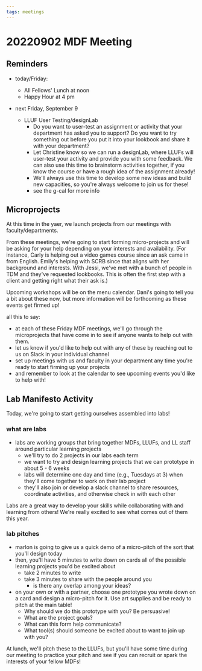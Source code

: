 ```yaml
---
tags: meetings
---
```


# 20220902 MDF Meeting

## Reminders
* today/Friday: 
    * All Fellows' Lunch at noon
    * Happy Hour at 4 pm

* next Friday, September 9
    * LLUF User Testing/designLab
        * Do you want to user-test an assignment or activity that your department has asked you to support? Do you want to try something out before you put it into your lookbook and share it with your department? 
        * Let Christine know so we can run a designLab, where LLUFs will user-test your activity and provide you with some feedback. We can also use this time to brainstorm activities together, if you know the course or have a rough idea of the assignment already!
        * We'll always use this time to develop some new ideas and build new capacities, so you're always welcome to join us for these!
        * see the g-cal for more info
        
## Microprojects

At this time in the yaer, we launch projects from our meetings with faculty/departments.

From these meetings, we're going to start forming micro-projects and will be asking for your help depending on your interests and availability. (For instance, Carly is helping out a video games course since an ask came in from English. Emily's helping with SCRB since that aligns with her background and interests. With Jessi, we've met with a bunch of people in TDM and they've requested lookbooks. This is often the first step with a client and getting right what their ask is.) 

Upcoming workshops will be on the menu calendar. Dani's going to tell you a bit about these now, but more information will be forthcoming as these events get firmed up!

all this to say:
* at each of these Friday MDF meetings, we'll go through the microprojects that have come in to see if anyone wants to help out with them.
* let us know if you'd like to help out with any of these by reaching out to us on Slack in your individual channel
* set up meetings with us and faculty in your department any time you're ready to start firming up your projects
* and remember to look at the calendar to see upcoming events you'd like to help with!
    
## Lab Manifesto Activity
Today, we're going to start getting ourselves assembled into labs!

### what are labs
* labs are working groups that bring together MDFs, LLUFs, and LL staff around particular learning projects
    * we'll try to do 2 projects in our labs each term
    * we want to try and design learning projects that we can prototype in about 5 - 6 weeks
    * labs will determine one day and time (e.g., Tuesdays at 3) when they'll come together to work on their lab project
    * they'll also join or develop a slack channel to share resources, coordinate activities, and otherwise check in with each other

Labs are a great way to develop your skills while collaborating with and learning from others! We're really excited to see what comes out of them this year.

### lab pitches
* marlon is going to give us a quick demo of a micro-pitch of the sort that you'll design today
* then, you'll have 5 minutes to write down on cards all of the possible learning projects you'd be excited about 
    * take 2 minutes to write
    * take 3 minutes to share with the people around you
        * is there any overlap among your ideas?
* on your own or with a partner, choose one prototype you wrote down on a card and design a micro-pitch for it. Use art supplies and be ready to pitch at the main table!
    * Why should we do this prototype with you? Be persuasive!
    * What are the project goals?
    * What can this form help communicate?
    * What tool(s) should someone be excited about to want to join up with you?

At lunch, we'll pitch these to the LLUFs, but you'll have some time during our meeting to practice your pitch and see if you can recruit or spark the interests of your fellow MDFs!